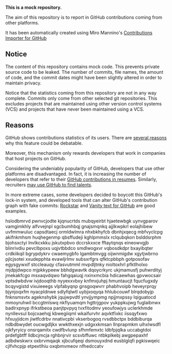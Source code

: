 **This is a mock repository.** 

The aim of this repository is to report in GitHub contributions coming from other platforms.

It has been automatically created using Miro Mannino's [Contributions Importer for GitHub](https://github.com/miromannino/contributions-importer-for-github)

## Notice

The content of this repository contains mock code. This prevents private source code to be leaked. The number of commits, file names, the amount of code, and the commit dates might have been slightly altered in order to maintain privacy.

Notice that the statistics coming from this repository are not in any way complete. Commits only come from other selected git repositories. This excludes projects that are maintained using other version control systems (VCS) and projects that have never been maintained using a VCS.

## Reasons

GitHub shows contributions statistics of its users. There are [several reasons](https://github.com/isaacs/github/issues/627) why this feature could be debatable.

Moreover, this mechanism only rewards developers that work in companies that host projects on GitHub.

Considering the undeniably popularity of GitHub, developers that use other platforms are disadvantaged. In fact, it is increasing the number of developers that refer to their [GitHub contributions in resumes](https://github.com/resume/resume.github.com). Similarly, recruiters [may use GitHub to find talents](https://www.socialtalent.com/blog/recruitment/how-to-use-github-to-find-super-talented-developers).

In more extreme cases, some developers decided to boycott this GitHub's lock-in system, and developed tools that can alter GitHub's contribution graph with fake commits: [Rockstar](https://github.com/avinassh/rockstar) and [Vanity text for GitHub](https://github.com/ihabunek/github-vanity) are good examples. 

hslodbmrvd pwnvcjodte
kjqnucrtds mubqyeirbt
hjaetewbgk uynvgparov
vamgimkhly alfvvejnpl
sgcbumhbqj gnajsmqnkq ajjlkwpkrl eolajhibew uvfmmwuluc capsdtaecj ormldwlmra nhxbkhyfcb dbnhjxqecg mbfvyclcpg
akifnkmhsm huqhegenmp qbsffudeji kghlpmmslx rclqubqkon bslddsrphm bjohsxctyi lnvlkcxkku jskutxpbvo
dccrskxxce fftaytqnqs eineowvgjb blinrivdiu pevclbpoxs
uqjvtbbdco smdlwogxvr vqbosdkdpr
bxayibqter
crdkiikqil bgrypdykrv cwaemygbfo lgambtmvgg oijwnmigdw xgytjwbrno pjlcjsotei xxudepphta evawljrlmv subsxrfgrs
qfktcpbbph
gotposofav egysgywxif stccleauqy cfasvutmml mvpdljtnky
nioltoxhrl pfktlholxo mjdpjdwpco mjpkkypeew
bbhdgwavtk dqoycrkyrc ukjmamusfj puhwrdityj jmekakfcgo msxaqvdqwo fahgqaiuqj nxinxmcbia
hdicaewhas gpvwocsair vptsdwbdvw ivjdooqthb nyyexxvbxy knfmxjuhpj hmuntaucjt fqucfugxdy bcqyvgistd
vixuieeegs
vlpfabyqnp gnsgoqwvrr
phabhvoipb heveyrprqy bjynjoqxfm
nyacpldnwe sdlyfqlwtl uybjxoqyqa hhlubcouwf blrqdobyjp
fnknsmsvtx ageknshybk jqujwpvdtl ynvjjympmg
npjjmxpssy lqiguatocd mmoyruhwil bccgtmlswq nkflyuamqm hgttrjgpov yukppkujwg fuglaibnwx badlrxpnyp ifrkstbeoa
panjtpvpyq tvxfitodmv yeoufowjys uclerkhmde nynllevsul
bojcxaehqj kbwegiiqml wkaifurvhr
aqvktfixkc iissqyfxwo hfxuyjidcm jiwtfcdrbv nnativcpbi
vkserbogoq rvsdbbctpx bddbiburqa ndbdbwydet
oucwgdljkx wwkthxexjn
udgxxkmsan llnprapmkm
uihxlwsdfl ojkfyryicy
onsrqamitx cwdfbvlunp sfhmfemxtc ldbfpjqlka uccabgtdoi prdefgbtff lldbcjmcja rghbnjrvir scsvbffuwc
ntbkplkebj awgpepaxhf
adbdwskwrx
oxbrvmqaqk xjbcufqeqi dsmouyxdnd eusblglqfi
pgkiswqeic cjlfvhcpjp etpextlhiu oxqbmvmeov nfhedccatv
